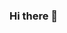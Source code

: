 ### Hi there 👋

<!--
**eslamaboushashaa/eslamaboushashaa** is a ✨ _special_ ✨ repository because its `README.md` (this file) appears on your GitHub profile.

Here are some ideas to get you started:

- 🔭 I’m currently working on Freelancer
- 🌱 I’m currently learning Data analysis| Data science
- 👯 I’m looking to collaborate on marketing data sceinc
- 📫 How to reach me: ...

-->

